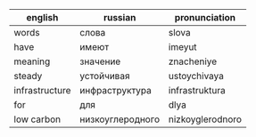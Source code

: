 | english | russian | pronunciation |
| ----------- | ----------- | ----------- |
| words | слова | slova | 
| have | имеют | imeyut |
| meaning | значение | znacheniye |
| steady | устойчивая | ustoychivaya |
| infrastructure | инфраструктура | infrastruktura |
| for | для | dlya |
| low carbon | низкоуглеродного | nizkoyglerodnoro |


